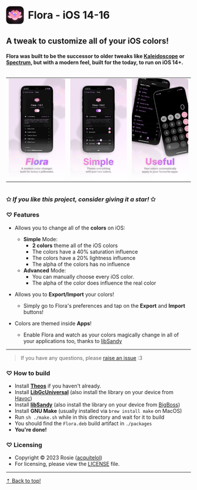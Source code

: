 # <img src="Preferences/Resources/FullIcon.png" style="width: 3rem; margin-right: 0.3rem; margin-bottom: 0.3rem" align="center"> Flora - iOS 14-16

## A tweak to customize all of your iOS colors!

#### Flora was built to be the successor to older tweaks like [Kaleidoscope](https://sparkdev.me/) or [Spectrum](https://github.com/Skittyblock/Spectrum), but with a modern feel, built for the today, to run on iOS 14+.

<div style="overflow-x: auto;">
  <table>
    <tr>
      <td width="33%">
        <div>
            <img src="Screenshots/Flora.png" />
        </div>
      </td>
      <td width="33%">
        <div>
            <img src="Screenshots/Simple.PNG" />
        </div>
      </td>
      <td width="33%" >
        <div>
            <img src="Screenshots/Useful.png" />
        </div>
      </td>
    </tr>
  </table>
</div>

### ✩ *If you like this project, consider giving it a star!* ✩

### ♡ **Features**

- Allows you to change all of the **colors** on iOS:
  - **Simple** Mode:
    - **2 colors** theme all of the iOS colors
    - The colors have a 40% saturation influence
    - The colors have a 20% lightness influence
    - The alpha of the colors has no influence
  - **Advanced** Mode:
    - You can manually choose every iOS color.
    - The alpha of the color does influence the real color

- Allows you to **Export/Import** your colors!
  - Simply go to Flora's preferences and tap on the **Export** and **Import** buttons!

- Colors are themed inside **Apps**!
  - Enable Flora and watch as your colors magically change in all of your applications too, thanks to [libSandy](https://github.com/opa334/libSandy)

<hr />

> If you have any questions, please [raise an issue](https://github.com/acquitelol/flora/issues/new) :3

### ♡ **How to build**

- Install **[Theos](https://theos.dev/docs/installation)** if you haven't already.
- Install **[LibGcUniversal](https://github.com/MrGcGamer/LibGcUniversalDocumentation?tab=readme-ov-file#installation-in-theos)** (also install the library on your device from [Havoc](sileo://source/https://havoc.app/))
- Install **[libSandy](https://github.com/opa334/libSandy?tab=readme-ov-file#functions-provided-by-libsandy)** (also install the library on your device from [BigBoss](sileo://source/http://apt.thebigboss.org/repofiles/cydia/))
- Install **GNU Make** (usually installed via `brew install make` on MacOS)
- Run `sh ./make.sh` while in this directory and wait for it to build
- You should find the `Flora.deb` build artifact in `./packages`
- **You're done!**

### ♡ **Licensing**

- Copyright © 2023 Rosie ([acquitelol](https://github.com/acquitelol))
- For licensing, please view the [LICENSE](https://github.com/acquitelol/flora/blob/main/LICENSE) file.

<hr />

<a href="#top">⇡ Back to top️!</a>
